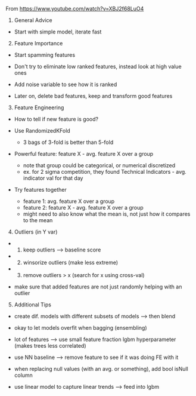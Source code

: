 From https://www.youtube.com/watch?v=XBJ2f68LuO4

1. General Advice

- Start with simple model, iterate fast

2. Feature Importance
- Start spamming features
- Don't try to eliminate low ranked features, instead look at high value ones
- Add noise variable to see how it is ranked

- Later on, delete bad features, keep and transform good features

3. Feature Engineering
- How to tell if new feature is good?
- Use RandomizedKFold
    - 3 bags of 3-fold is better than 5-fold

- Powerful feature: feature X - avg. feature X over a group
    - note that group could be categorical, or numerical discretized
    - ex. for 2 sigma competition, they found Technical Indicators - avg. indicator val for that day
- Try features together
    - feature 1: avg. feature X over a group
    - feature 2: feature X - avg. feature X over a group
    - might need to also know what the mean is, not just how it compares to the mean

4. Outliers (in Y var)

- 1. keep outliers --> baseline score
- 2. winsorize outliers (make less extreme)
- 3. remove outliers > x (search for x using cross-val)

- make sure that added features are not just randomly helping with an outlier

5. Additional Tips

- create dif. models with different subsets of models --> then blend
- okay to let models overfit when bagging (ensembling)
- lot of features --> use small feature fraction lgbm hyperparameter (makes trees less correlated)

- use NN baseline --> remove feature to see if it was doing FE with it
- when replacing null values (with an avg. or something), add bool isNull column

- use linear model to capture linear trends --> feed into lgbm